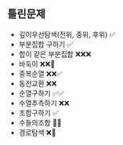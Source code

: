 ## 틀린문제
- 깊이우선탐색(전위, 중위, 후위) ✅
- 부분집합 구하기 ✅
- 합이 같은 부분집합 ❌❌❌
- 바둑이 ❌❌🔺 
- 중복순열 ❌❌✅
- 동전교환 ❌❌
- 순열구하기 ✅✅
- 수열추측하기 ❌❌
- 조합구하기 ✅
- 수들의조합 🔺✅
- 경로탐색 ❌🔺
